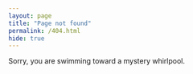 ```yaml
---
layout: page
title: "Page not found"
permalink: /404.html
hide: true
---
```

Sorry, you are swimming toward a mystery whirlpool.
